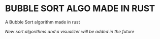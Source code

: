 # BUBBLE SORT ALGO MADE IN RUST
A Bubble Sort algorithm made in rust

*New sort algorithms and a visualizer will be added in the future*
